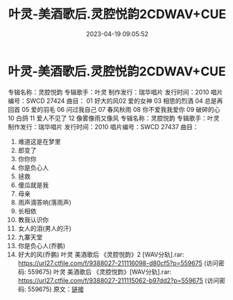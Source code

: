 ﻿---
title: 叶灵-美酒歌后.灵腔悦韵2CDWAV+CUE
date: 2023-04-19 09:05:52
categories: WAV车载音乐、镜像
tags: 华语中文
---
# 叶灵-美酒歌后.灵腔悦韵2CDWAV+CUE

专辑名称：灵腔悦韵
专辑歌手：叶灵
制作发行：瑞华唱片
发行时间：2010
唱片编号：SWCD 27424
曲目：
01 好大的风02 爱的女神
03 相思的烈酒
04 总是再回首
05 爱的羽毛
06 问过我自己
07 春风秋雨
08 你不爱我我爱你
09 破碎的心
10 白鸽
11 爱人不见了
12 像雾像雨又像风
专辑名称：灵腔悦韵
专辑歌手：叶灵
制作发行：瑞华唱片
发行时间：2010
唱片编号：SWCD 27437
曲目：
01. 难道这是在梦里
02. 郎变了
03. 你你你
04. 你是负心人
05. 拯救
06. 傻瓜就是我
07. 母亲
08. 雨声滴答响(落雨声)
09. 长相依
10. 教我认识你
11. 女人的泪(男人的汗)
12. 九寨天堂
13. 你是负心人(乔鹏)
14. 好大的风(乔鹏)
叶灵 美酒歌后 《灵腔悦韵》2 [WAV分轨].rar: https://url27.ctfile.com/f/9388027-211116098-d80cf5?p=559675
(访问密码: 559675)
叶灵 美酒歌后 《灵腔悦韵》[WAV分轨].rar: https://url27.ctfile.com/f/9388027-211115062-b97dd2?p=559675
(访问密码: 559675)
原文：[链接](https://blog.sina.com.cn/s/blog_1647c7e76010311i7.html)